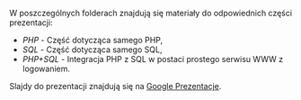 W poszczególnych folderach znajdują się materiały do odpowiednich części prezentacji:

 * *PHP* - Część dotycząca samego PHP,
 * *SQL* - Część dotycząca samego SQL,
 * *PHP+SQL* - Integracja PHP z SQL w postaci prostego serwisu WWW z logowaniem.

Slajdy do prezentacji znajdują się na [Google Prezentacje](https://docs.google.com/presentation/d/1ucEUgH2GrTkuuog0aAE4KCdglbb4RM-nkEOtSalHTSE/edit?usp=sharing).
